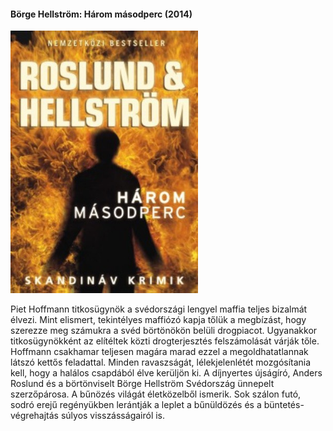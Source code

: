 #### <a name="id_680">Börge Hellström: Három másodperc (2014)</a>
<img src="https://github.com/BercziSandor/calibre_lib/raw/main/Borge%20Hellstrom/Harom%20masodperc%20%28680%29/cover.jpg" alt="cover" width="300"/>

<div>
<p>Piet Hoffmann titkosügynök a svédországi lengyel maffia teljes bizalmát élvezi. Mint elismert, tekintélyes maffiózó kapja tőlük a megbízást, hogy szerezze meg számukra a svéd börtönökön belüli drogpiacot. Ugyanakkor titkosügynökként az elítéltek közti drogterjesztés felszámolását várják tőle. Hoffmann csakhamar teljesen magára marad ezzel a megoldhatatlannak látszó kettős feladattal. Minden ravaszságát, lélekjelenlétét mozgósítania kell, hogy a halálos csapdából élve kerüljön ki. A díjnyertes újságíró, Anders Roslund és a börtönviselt Börge Hellström Svédország ünnepelt szerzőpárosa. A bűnözés világát életközelből ismerik. Sok szálon futó, sodró erejű regényükben lerántják a leplet a bűnüldözés és a büntetés-végrehajtás súlyos visszásságairól is.</p></div>

